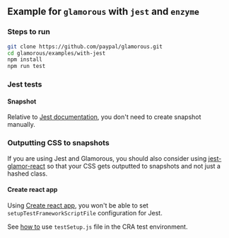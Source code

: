 ## Example for `glamorous` with `jest` and `enzyme`

### Steps to run

```bash
git clone https://github.com/paypal/glamorous.git
cd glamorous/examples/with-jest
npm install
npm run test
```

### Jest tests

#### Snapshot

Relative to [Jest documentation][jest-snapshot-documentation], you don't need to create snapshot manually.

### Outputting CSS to snapshots

If you are using Jest and Glamorous, you should also consider using [jest-glamor-react] so that your CSS gets outputted to snapshots and not just a hashed class.


#### Create react app

Using [Create react app][cra-repository], you won't be able to set `setupTestFrameworkScriptFile` configuration for Jest.

See [how to][cra-test-environment] use `testSetup.js` file in the CRA test environment.

[cra-repository]: https://github.com/facebookincubator/create-react-app
[cra-test-environment]: https://github.com/facebookincubator/create-react-app/blob/master/packages/react-scripts/template/README.md#initializing-test-environment
[jest-snapshot-documentation]: https://facebook.github.io/jest/docs/en/snapshot-testing.html
[jest-glamor-react]: https://github.com/kentcdodds/jest-glamor-react
